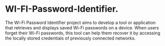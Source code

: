 # WI-FI-Password-Identifier.
The Wi-Fi Password Identifier project aims to develop a tool or application that retrieves and displays saved Wi-Fi passwords on a device. When users forget their Wi-Fi passwords, this tool can help them recover it by accessing the locally stored credentials of previously connected networks.
